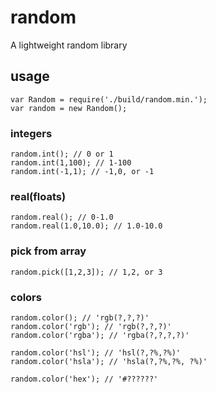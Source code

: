 # random
A lightweight random library

## usage
```
var Random = require('./build/random.min.');
var random = new Random();
```

### integers
```
random.int(); // 0 or 1
random.int(1,100); // 1-100
random.int(-1,1); // -1,0, or -1
```

### real(floats)
```
random.real(); // 0-1.0
random.real(1.0,10.0); // 1.0-10.0
```

### pick from array
```
random.pick([1,2,3]); // 1,2, or 3
```

### colors
```
random.color(); // 'rgb(?,?,?)'
random.color('rgb'); // 'rgb(?,?,?)'
random.color('rgba'); // 'rgba(?,?,?,?)'

random.color('hsl'); // 'hsl(?,?%,?%)'
random.color('hsla'); // 'hsla(?,?%,?%, ?%)'

random.color('hex'); // '#??????'
```

